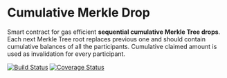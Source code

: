 # Cumulative Merkle Drop

Smart contract for gas efficient **sequential cumulative Merkle Tree drops**. Each next Merkle Tree root replaces previous one and should contain cumulative balances of all the participants. Cumulative claimed amount is used as invalidation for every participant.

[![Build Status](https://github.com/1inch/cumulative-merkle-drop/actions/workflows/test.yml/badge.svg)](https://github.com/1inch/cumulative-merkle-drop/actions)
[![Coverage Status](https://coveralls.io/repos/github/1inch/cumulative-merkle-drop/badge.svg?branch=master)](https://coveralls.io/github/1inch/cumulative-merkle-drop?branch=master)
